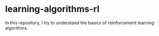# learning-algorithms-rl
In this repository, I try to understand the basics of reinforcement learning algorithms.
